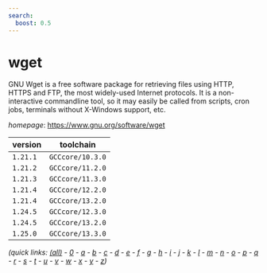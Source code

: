 ```yaml
---
search:
  boost: 0.5
---
```

# wget

GNU Wget is a free software package for retrieving files using HTTP, HTTPS and FTP,  the most widely-used Internet protocols. It is a non-interactive commandline tool,  so it may easily be called from scripts, cron jobs, terminals without X-Windows support, etc.

*homepage*: <https://www.gnu.org/software/wget>

version | toolchain
--------|----------
``1.21.1`` | ``GCCcore/10.3.0``
``1.21.2`` | ``GCCcore/11.2.0``
``1.21.3`` | ``GCCcore/11.3.0``
``1.21.4`` | ``GCCcore/12.2.0``
``1.21.4`` | ``GCCcore/13.2.0``
``1.24.5`` | ``GCCcore/12.3.0``
``1.24.5`` | ``GCCcore/13.2.0``
``1.25.0`` | ``GCCcore/13.3.0``


*(quick links: [(all)](../index.md) - [0](../0/index.md) - [a](../a/index.md) - [b](../b/index.md) - [c](../c/index.md) - [d](../d/index.md) - [e](../e/index.md) - [f](../f/index.md) - [g](../g/index.md) - [h](../h/index.md) - [i](../i/index.md) - [j](../j/index.md) - [k](../k/index.md) - [l](../l/index.md) - [m](../m/index.md) - [n](../n/index.md) - [o](../o/index.md) - [p](../p/index.md) - [q](../q/index.md) - [r](../r/index.md) - [s](../s/index.md) - [t](../t/index.md) - [u](../u/index.md) - [v](../v/index.md) - [w](../w/index.md) - [x](../x/index.md) - [y](../y/index.md) - [z](../z/index.md))*

